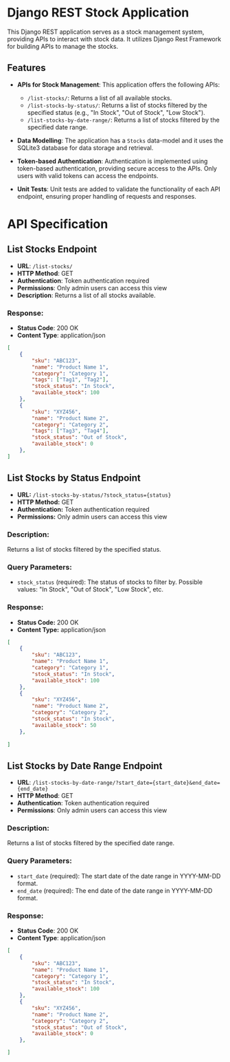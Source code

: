 # Django REST Stock Application

This Django REST application serves as a stock management system, providing APIs to interact with stock data. It utilizes Django Rest Framework for building APIs to manage the stocks.

## Features

- **APIs for Stock Management**: This application offers the following APIs:
  - `/list-stocks/`: Returns a list of all available stocks.
  - `/list-stocks-by-status/`: Returns a list of stocks filtered by the specified status (e.g., "In Stock", "Out of Stock", "Low Stock").
  - `/list-stocks-by-date-range/`: Returns a list of stocks filtered by the specified date range.

- **Data Modelling**: The application has a `Stocks` data-model and it uses the SQLite3 database for data storage and retrieval.

- **Token-based Authentication**: Authentication is implemented using token-based authentication, providing secure access to the APIs. Only users with valid tokens can access the endpoints.

- **Unit Tests**: Unit tests are added to validate the functionality of each API endpoint, ensuring proper handling of requests and responses.

# API Specification

## List Stocks Endpoint

- **URL**: `/list-stocks/`
- **HTTP Method**: GET
- **Authentication**: Token authentication required
- **Permissions**: Only admin users can access this view
- **Description**: Returns a list of all stocks available.

### Response:
- **Status Code**: 200 OK
- **Content Type**: application/json

```json
[
    {
        "sku": "ABC123",
        "name": "Product Name 1",
        "category": "Category 1",
        "tags": ["Tag1", "Tag2"],
        "stock_status": "In Stock",
        "available_stock": 100
    },
    {
        "sku": "XYZ456",
        "name": "Product Name 2",
        "category": "Category 2",
        "tags": ["Tag3", "Tag4"],
        "stock_status": "Out of Stock",
        "available_stock": 0
    },
]
```

## List Stocks by Status Endpoint

- **URL:** `/list-stocks-by-status/?stock_status={status}`
- **HTTP Method:** GET
- **Authentication:** Token authentication required
- **Permissions:** Only admin users can access this view

### Description:
Returns a list of stocks filtered by the specified status.

### Query Parameters:
- `stock_status` (required): The status of stocks to filter by. Possible values: "In Stock", "Out of Stock", "Low Stock", etc.

### Response:
- **Status Code:** 200 OK
- **Content Type:** application/json

```json
[
    {
        "sku": "ABC123",
        "name": "Product Name 1",
        "category": "Category 1",
        "stock_status": "In Stock",
        "available_stock": 100
    },
    {
        "sku": "XYZ456",
        "name": "Product Name 2",
        "category": "Category 2",
        "stock_status": "In Stock",
        "available_stock": 50
    },
    
]
```

## List Stocks by Date Range Endpoint

- **URL**: `/list-stocks-by-date-range/?start_date={start_date}&end_date={end_date}`
- **HTTP Method**: GET
- **Authentication**: Token authentication required
- **Permissions**: Only admin users can access this view

### Description:
Returns a list of stocks filtered by the specified date range.

### Query Parameters:
- `start_date` (required): The start date of the date range in YYYY-MM-DD format.
- `end_date` (required): The end date of the date range in YYYY-MM-DD format.

### Response:
- **Status Code**: 200 OK
- **Content Type**: application/json

```json
[
    {
        "sku": "ABC123",
        "name": "Product Name 1",
        "category": "Category 1",
        "stock_status": "In Stock",
        "available_stock": 100
    },
    {
        "sku": "XYZ456",
        "name": "Product Name 2",
        "category": "Category 2",
        "stock_status": "Out of Stock",
        "available_stock": 0
    },

]

